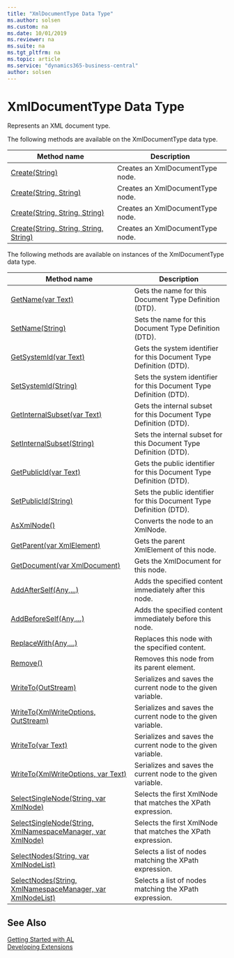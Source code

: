 ```yaml
---
title: "XmlDocumentType Data Type"
ms.author: solsen
ms.custom: na
ms.date: 10/01/2019
ms.reviewer: na
ms.suite: na
ms.tgt_pltfrm: na
ms.topic: article
ms.service: "dynamics365-business-central"
author: solsen
---
```

[//]: # (START>DO_NOT_EDIT)
[//]: # (IMPORTANT:Do not edit any of the content between here and the END>DO_NOT_EDIT.)
[//]: # (Any modifications should be made in the .xml files in the ModernDev repo.)
# XmlDocumentType Data Type
Represents an XML document type.


The following methods are available on the XmlDocumentType data type.


|Method name|Description|
|-----------|-----------|
|[Create(String)](xmldocumenttype-create-string-method.md)|Creates an XmlDocumentType node.|
|[Create(String, String)](xmldocumenttype-create-string-string-method.md)|Creates an XmlDocumentType node.|
|[Create(String, String, String)](xmldocumenttype-create-string-string-string-method.md)|Creates an XmlDocumentType node.|
|[Create(String, String, String, String)](xmldocumenttype-create-string-string-string-string-method.md)|Creates an XmlDocumentType node.|

The following methods are available on instances of the XmlDocumentType data type.

|Method name|Description|
|-----------|-----------|
|[GetName(var Text)](xmldocumenttype-getname-method.md)|Gets the name for this Document Type Definition (DTD).|
|[SetName(String)](xmldocumenttype-setname-method.md)|Sets the name for this Document Type Definition (DTD).|
|[GetSystemId(var Text)](xmldocumenttype-getsystemid-method.md)|Gets the system identifier for this Document Type Definition (DTD).|
|[SetSystemId(String)](xmldocumenttype-setsystemid-method.md)|Sets the system identifier for this Document Type Definition (DTD).|
|[GetInternalSubset(var Text)](xmldocumenttype-getinternalsubset-method.md)|Gets the internal subset for this Document Type Definition (DTD).|
|[SetInternalSubset(String)](xmldocumenttype-setinternalsubset-method.md)|Sets the internal subset for this Document Type Definition (DTD).|
|[GetPublicId(var Text)](xmldocumenttype-getpublicid-method.md)|Gets the public identifier for this Document Type Definition (DTD).|
|[SetPublicId(String)](xmldocumenttype-setpublicid-method.md)|Sets the public identifier for this Document Type Definition (DTD).|
|[AsXmlNode()](xmldocumenttype-asxmlnode-method.md)|Converts the node to an XmlNode.|
|[GetParent(var XmlElement)](xmldocumenttype-getparent-method.md)|Gets the parent XmlElement of this node.|
|[GetDocument(var XmlDocument)](xmldocumenttype-getdocument-method.md)|Gets the XmlDocument for this node.|
|[AddAfterSelf(Any,...)](xmldocumenttype-addafterself-method.md)|Adds the specified content immediately after this node.|
|[AddBeforeSelf(Any,...)](xmldocumenttype-addbeforeself-method.md)|Adds the specified content immediately before this node.|
|[ReplaceWith(Any,...)](xmldocumenttype-replacewith-method.md)|Replaces this node with the specified content.|
|[Remove()](xmldocumenttype-remove-method.md)|Removes this node from its parent element.|
|[WriteTo(OutStream)](xmldocumenttype-writeto-outstream-method.md)|Serializes and saves the current node to the given variable.|
|[WriteTo(XmlWriteOptions, OutStream)](xmldocumenttype-writeto-xmlwriteoptions-outstream-method.md)|Serializes and saves the current node to the given variable.|
|[WriteTo(var Text)](xmldocumenttype-writeto-text-method.md)|Serializes and saves the current node to the given variable.|
|[WriteTo(XmlWriteOptions, var Text)](xmldocumenttype-writeto-xmlwriteoptions-text-method.md)|Serializes and saves the current node to the given variable.|
|[SelectSingleNode(String, var XmlNode)](xmldocumenttype-selectsinglenode-string-xmlnode-method.md)|Selects the first XmlNode that matches the XPath expression.|
|[SelectSingleNode(String, XmlNamespaceManager, var XmlNode)](xmldocumenttype-selectsinglenode-string-xmlnamespacemanager-xmlnode-method.md)|Selects the first XmlNode that matches the XPath expression.|
|[SelectNodes(String, var XmlNodeList)](xmldocumenttype-selectnodes-string-xmlnodelist-method.md)|Selects a list of nodes matching the XPath expression.|
|[SelectNodes(String, XmlNamespaceManager, var XmlNodeList)](xmldocumenttype-selectnodes-string-xmlnamespacemanager-xmlnodelist-method.md)|Selects a list of nodes matching the XPath expression.|

[//]: # (IMPORTANT: END>DO_NOT_EDIT)
## See Also
[Getting Started with AL](../../devenv-get-started.md)  
[Developing Extensions](../../devenv-dev-overview.md)  